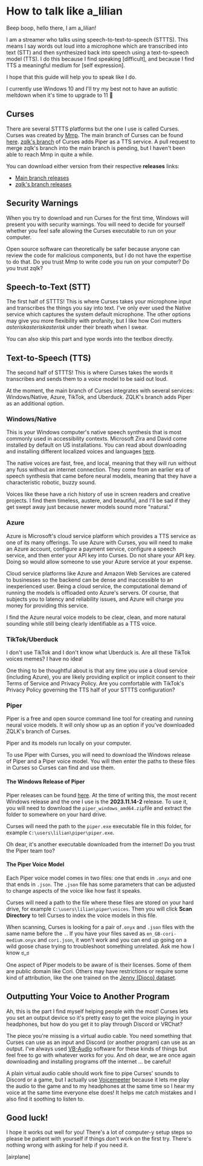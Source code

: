# How to talk like a_lilian

Beep boop, hello there, I am a_lilian! 

I am a streamer who talks using speech-to-text-to-speech (STTTS). This means I say words out loud into a microphone which are transcribed into text (STT) and then synthesized back into speech using a text-to-speech model (TTS). I do this because I find speaking [difficult], and because I find TTS a meaningful medium for [self expression]. 

I hope that this guide will help you to speak like I do. 

I currently use Windows 10 and I'll try my best not to have an autistic meltdown when it's time to upgrade to 11 🫠

## Curses

There are several STTTS platforms but the one I use is called Curses. Curses was created by [Mmp](https://www.patreon.com/c/mmpcode). The main branch of Curses can be found [here](https://github.com/mmpneo/curses). [zqlk's branch](https://github.com/zqlk256/curses) of Curses adds Piper as a TTS service. A pull request to merge zqlk's branch into the main branch is pending, but I haven't been able to reach Mmp in quite a while. 

You can download either version from their respective **releases** links:

- [Main branch releases](https://github.com/mmpneo/curses/releases)
- [zqlk's branch releases](https://github.com/zqlk256/curses/releases)

## Security Warnings

When you try to download and run Curses for the first time, Windows will present you with security warnings. You will need to decide for yourself whether you feel safe allowing the Curses executable to run on your computer. 

Open source software can theoretically be safer because anyone can review the code for malicious components, but I do not have the expertise to do that. Do you trust Mmp to write code you run on your computer? Do you trust zqlk?

## Speech-to-Text (STT)

The first half of STTTS! This is where Curses takes your microphone input and transcribes the things you say into text. I've only ever used the Native service which captures the system default microphone. The other options may give you more flexibility with profanity, but I like how Cori mutters _asteriskasteriskasterisk_ under their breath when I swear. 

You can also skip this part and type words into the textbox directly.

## Text-to-Speech (TTS)

The second half of STTTS! This is where Curses takes the words it transcribes and sends them to a voice model to be said out loud.

At the moment, the main branch of Curses integrates with several services: Windows/Native, Azure, TikTok, and Uberduck. ZQLK's branch adds Piper as an additional option. 

### Windows/Native

This is your Windows computer's native speech synthesis that is most commonly used in accessibility contexts. Microsoft Zira and David come installed by default on US installations. You can read about downloading and installing different localized voices and languages [here](https://support.microsoft.com/en-us/windows/appendix-a-supported-languages-and-voices-4486e345-7730-53da-fcfe-55cc64300f01#WindowsVersion=Windows_10).

The native voices are fast, free, and local, meaning that they will run without any fuss without an internet connection. They come from an earlier era of speech synthesis that came before neural models, meaning that they have a characteristic robotic, buzzy sound. 

Voices like these have a rich history of use in screen readers and creative projects. I find them timeless, austere, and beautiful, and I'll be sad if they get swept away just because newer models sound more "natural."

### Azure

Azure is Microsoft's cloud service platform which provides a TTS service as one of its many offerings. To use Azure with Curses, you will need to make an Azure account, configure a payment service, configure a speech service, and then enter your API key into Curses. Do not share your API key. Doing so would allow someone to use your Azure service at your expense.

Cloud service platforms like Azure and Amazon Web Services are catered to businesses so the backend can be dense and inaccessible to an inexperienced user. Being a cloud service, the computational demand of running the models is offloaded onto Azure's servers. Of course, that subjects you to latency and reliability issues, and Azure will charge you money for providing this service.

I find the Azure neural voice models to be clear, clean, and more natural sounding while still being clearly identifiable as a TTS voice. 

### TikTok/Uberduck

I don't use TikTok and I don't know what Uberduck is. Are all these TikTok voices memes? I have no idea! 

One thing to be thoughtful about is that any time you use a cloud service (including Azure), you are likely providing explicit or implicit consent to their Terms of Service and Privacy Policy. Are you comfortable with TikTok's Privacy Policy governing the TTS half of your STTTS configuration?

### Piper

Piper is a free and open source command line tool for creating and running neural voice models. It will only show up as an option if you've downloaded ZQLK's branch of Curses.

Piper and its models run locally on your computer.

To use Piper with Curses, you will need to download the Windows release of Piper and a Piper voice model. You will then enter the paths to these files in Curses so Curses can find and use them.

#### The Windows Release of Piper

Piper releases can be found [here](https://github.com/rhasspy/piper/releases). At the time of writing this, the most recent Windows release and the one I use is the **2023.11.14-2** release. To use it, you will need to download the `piper_windows_amd64.zip`file and extract the folder to somewhere on your hard drive. 

Curses will need the path to the `piper.exe` executable file in this folder, for example `C:\users\lilian\piper\piper.exe`.

Oh dear, it's another executable downloaded from the internet! Do you trust the Piper team too? 

#### The Piper Voice Model

Each Piper voice model comes in two files: one that ends in `.onyx` and one that ends in `.json`. The `.json` file has some parameters that can be adjusted to change aspects of the voice like how fast it speaks.

Curses will need a path to the file where these files are stored on your hard drive, for example `C:\users\lilian\piper\voices`. Then you will click **Scan Directory** to tell Curses to index the voice models in this file.

When scanning, Curses is looking for a pair of`.onyx` and `.json` files with the same name before the `.`. If you have your files saved as `en_GB-cori-medium.onyx` and `cori.json`, it won't work and you can end up going on a wild goose chase trying to troubleshoot something unrelated. Ask me how I know ಠ_ಠ

One aspect of Piper models to be aware of is their licenses. Some of them are public domain like Cori. Others may have restrictions or require some kind of attribution, like the one trained on the [Jenny (Dioco) dataset](https://github.com/dioco-group/jenny-tts-dataset).  

## Outputting Your Voice to Another Program

Ah, this is the part I find myself helping people with the most! Curses lets you set an output device so it's pretty easy to get the voice playing in your headphones, but how do you get it to play through Discord or VRChat? 

The piece you're missing is a virtual audio cable. You need something that Curses can use as an input and Discord (or another program) can use as an output. I've always used [VB-Audio](https://vb-audio.com/Voicemeeter/index.htm) software for these kinds of things but feel free to go with whatever works for you. And oh dear, we are once again downloading and installing programs off the internet ... be careful!

A plain virtual audio cable should work fine to pipe Curses' sounds to Discord or a game, but I actually use [Voicemeeter](https://vb-audio.com/Voicemeeter/index.htm) because it lets me play the audio to the game and to my headphones at the same time so I hear my voice at the same time everyone else does! It helps me catch mistakes and I also find it soothing to listen to. 

## Good luck! 

I hope it works out well for you! There's a lot of computer-y setup steps so please be patient with yourself if things don't work on the first try. There's nothing wrong with asking for help if you need it.

[airplane]
